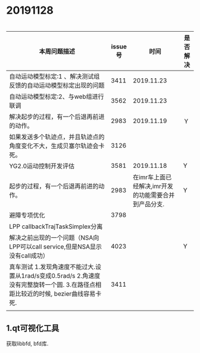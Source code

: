 # 20191128

# 

| 本周问题描述                                                 | issue号 |   时间         | 是否解决 |
| ------------------------------------------------------------ | ------- | ---------- | -------- |
| 自动运动模型标定:1 、解决测试组反馈的自动运动模型标定出现的问题<br/> | 3411    | 2019.11.23 |          |
| 自动运动模型标定:2、与web组进行联调                          | 3562    | 2019.11.23 |          |
| 解决起步的过程，有一个后退再前进的动作。                     | 2983    | 2019.11.19 | Ｙ |
| 如果发送多个轨迹点，并且轨迹点的角度变化不大，生成贝塞尔轨迹会卡死。 | 3126    |            |          |
| YG2.0运动控制开发评估                                        | 3581    | 2019.11.18 | Y        |
| 起步的过程，有一个后退再前进的动作。                         | 2983    | 在imr车上面已经解决,imr开发的功能需要合并到产品分支. | Y |
| 避障专项优化                                                 | 3798    |            |          |
| LPP callbackTrajTaskSimplex分离 |  | | |
| 解决之前出现的一个问题（NSA向LPP可以call service,但是NSA显示没有call成功） | 4023 | | Y |
| 真车测试 1.发现角速度不能过大.设置从1rad/s变成0.5rad/s 2.角速度没有完整旋转一个圆. 3.在路径点相距比较近的时候, bezier曲线容易卡死. | 3411 | | |
|  | | | |

## 1.qt可视化工具

获取libbfd, bfd库.

